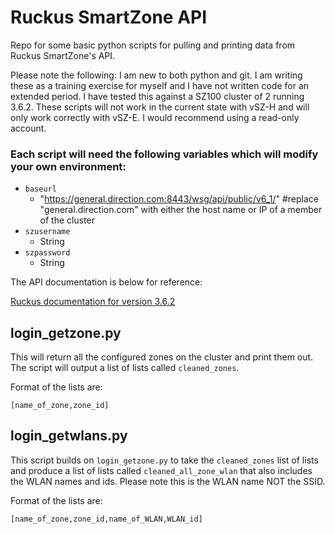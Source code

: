 # Ruckus SmartZone API

Repo for some basic python scripts for pulling and printing data from Ruckus SmartZone's API.

Please note the following:
I am new to both python and git. I am writing these as a training exercise for myself and I have not written code for an extended period.
I have tested this against a SZ100 cluster of 2 running 3.6.2. These scripts will not work in the current state with vSZ-H and will only work correctly with vSZ-E. I would recommend using a read-only account.

### Each script will need the following variables which will modify your own environment:

* `baseurl`
    * "https://general.direction.com:8443/wsg/api/public/v6_1/" #replace "general.direction.com" with either the host name or IP of a member of the cluster
* `szusername`
    * String
* `szpassword`
    * String

The API documentation is below for reference:

[Ruckus documentation for version 3.6.2](http://docs.ruckuswireless.com/smartzone/3.6.2/sz100-public-api-reference-guide-3-6-2.html)

## login_getzone.py

This will return all the configured zones on the cluster and print them out. The script will output a list of lists called `cleaned_zones`.

Format of the lists are:

`[name_of_zone,zone_id]`

## login_getwlans.py

This script builds on `login_getzone.py` to take the `cleaned_zones` list of lists and produce a list of lists called `cleaned_all_zone_wlan` that also includes the WLAN names and ids. Please note this is the WLAN name NOT the SSID.

Format of the lists are:

`[name_of_zone,zone_id,name_of_WLAN,WLAN_id]`
